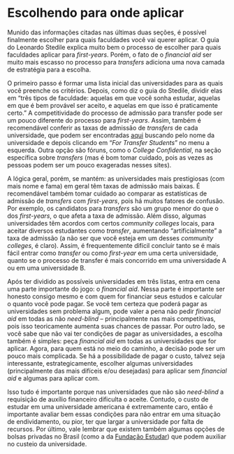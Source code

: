 # Escolhendo para onde aplicar

Munido das informações citadas nas últimas duas seções, é possível finalmente escolher para quais faculdades você vai querer aplicar. O guia do Leonardo Stedile explica muito bem o processo de escolher para quais faculdades aplicar para *first-years*. Porém, o fato de o *financial aid* ser muito mais escasso no processo para *transfers* adiciona uma nova camada de estratégia para a escolha.

O primeiro passo é formar uma lista inicial das universidades para as quais você preenche os critérios. Depois, como diz o guia do Stedile, dividir elas em “três tipos de faculdade: aquelas em que você sonha estudar, aquelas em que é bem provável ser aceito, e aquelas em que isso é praticamente certo.” A competitividade do processo de admissão para transfer pode ser um pouco diferente do processo para *first-years*. Assim, também é recomendável conferir as taxas de admissão de *transfers* de cada universidade, que podem ser encontradas [aqui](https://bigfuture.collegeboard.org) buscando pelo nome da universidade e depois clicando em “*For Transfer Students*” no menu a esquerda. Outra opção são fóruns, como o *College Confidential*, na seção específica sobre *transfers* (mas é bom tomar cuidado, pois as vezes as pessoas podem ser um pouco exageradas nesses sites).

A lógica geral, porém, se mantém: as universidades mais prestigiosas (com mais nome e fama) em geral têm taxas de admissão mais baixas. É recomendável também tomar cuidado ao comparar as estatísticas de admissão de *transfers* com *first-years*, pois há muitos fatores de confusão. Por exemplo, os candidatos para *transfers* são um grupo menor do que o dos *first-years*, o que afeta a taxa de admissão. Além disso, algumas universidades têm acordos com certos *community colleges* locais, para aceitar diversos estudantes como *transfer*, aumentando “artificialmente” a taxa de admissão (a não ser que você esteja em um desses *community colleges*, é claro). Assim, é frequentemente difícil concluir tanto se é mais fácil entrar como *transfer* ou como *first-year* em uma certa universidade, quanto se o processo de transfer é mais concorrido em uma universidade A ou em uma universidade B.

Após ter dividido as possíveis universidades em três listas, entra em cena uma parte importante do jogo: o *financial aid*. Nessa parte é importante ser honesto consigo mesmo e com quem for financiar seus estudos e calcular o quanto você pode pagar. Se você tem certeza que poderá pagar as universidades sem problema algum, pode valer a pena não pedir *financial aid* em todas as não *need-blind* – principalmente nas mais competitivas, pois isso teoricamente aumenta suas chances de passar. Por outro lado, se você sabe que não vai ter condições de pagar as universidades, a escolha também é simples: peça *financial aid* em todas as universidades que for aplicar. Agora, para quem está no meio do caminho, a decisão pode ser um pouco mais complicada. Se há a possibilidade de pagar o custo, talvez seja interessante, estrategicamente, escolher algumas universidades (principalmente das mais difíceis e/ou desejadas) para aplicar sem *financial aid* e algumas para aplicar com. 

Isso tudo é importante porque nas universidades que não são *need-blind* a requisição de auxílio financeiro dificulta o aceite. Contudo, o custo de estudar em uma universidade americana é extremamente caro, então é importante avaliar bem essas condições para não entrar em uma situação de endividamento, ou pior, ter que largar a universidade por falta de recursos. Por último, vale lembrar que existem também algumas opções de bolsas privadas no Brasil (como a da [Fundação Estudar](http://bolsas.estudar.org.br/)) que podem auxiliar no custeio da universidade.
